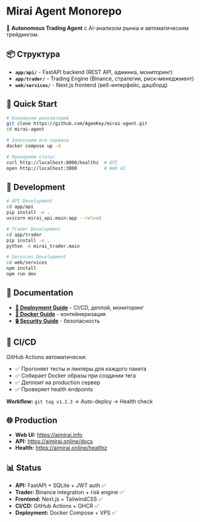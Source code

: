 # Mirai Agent Monorepo

🤖 **Autonomous Trading Agent** с AI-анализом рынка и автоматическим трейдингом.

## 📦 Структура

- **`app/api/`** - FastAPI backend (REST API, админка, мониторинг)
- **`app/trader/`** - Trading Engine (Binance, стратегии, риск-менеджмент)  
- **`web/services/`** - Next.js frontend (веб-интерфейс, дашборд)

## 🚀 Quick Start

```bash
# Клонируем репозиторий
git clone https://github.com/AgeeKey/mirai-agent.git
cd mirai-agent

# Запускаем все сервисы
docker compose up -d

# Проверяем статус
curl http://localhost:8000/healthz  # API
open http://localhost:3000          # Web UI
```

## 🔧 Development

```bash
# API Development
cd app/api
pip install -e .
uvicorn mirai_api.main:app --reload

# Trader Development  
cd app/trader
pip install -e .
python -m mirai_trader.main

# Services Development
cd web/services
npm install
npm run dev
```

## 📖 Documentation

- **[🚀 Deployment Guide](README_Deploy.md)** - CI/CD, деплой, мониторинг
- **[🐳 Docker Guide](docs/DOCKER.md)** - контейнеризация
- **[🔒 Security Guide](docs/SECURITY.md)** - безопасность

## 🔄 CI/CD

GitHub Actions автоматически:
- ✅ Прогоняет тесты и линтеры для каждого пакета
- ✅ Собирает Docker образы при создании тега
- ✅ Деплоит на production сервер
- ✅ Проверяет health endpoints

**Workflow:** `git tag v1.2.3` → Auto-deploy → Health check

## 🌐 Production

- **Web UI:** https://aimirai.info
- **API:** https://aimirai.online/docs  
- **Health:** https://aimirai.online/healthz

## 📊 Status

- **API:** FastAPI + SQLite + JWT auth ✅
- **Trader:** Binance integration + risk engine ✅  
- **Frontend:** Next.js + TailwindCSS ✅
- **CI/CD:** GitHub Actions + GHCR ✅
- **Deployment:** Docker Compose + VPS ✅